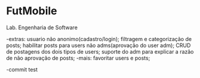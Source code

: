 # FutMobile
Lab. Engenharia de Software

-extras:
	usuario não anonimo(cadastro/login);
	filtragem e categorização de posts;
	habilitar posts para users não adms(aprovação do user adm);
	CRUD de postagens dos dois tipos de users;
	suporte do adm para explicar a razão de não aprovação de posts;
-mais:
	favoritar users e posts;
	
-commit test